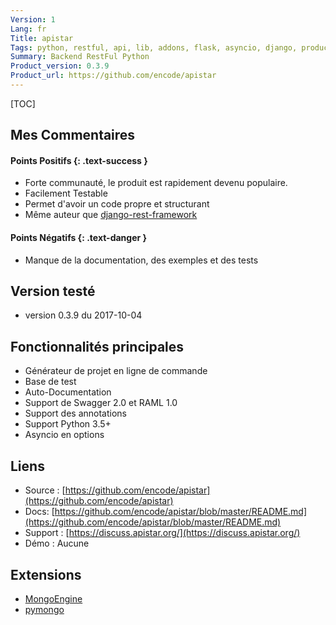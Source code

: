 ```yaml
---
Version: 1
Lang: fr
Title: apistar
Tags: python, restful, api, lib, addons, flask, asyncio, django, product
Summary: Backend RestFul Python
Product_version: 0.3.9
Product_url: https://github.com/encode/apistar
---
```


[TOC]

## Mes Commentaires

#### Points Positifs {: .text-success }

* Forte communauté, le produit est rapidement devenu populaire.
* Facilement Testable
* Permet d'avoir un code propre et structurant
* Même auteur que
  [django-rest-framework](https://github.com/encode/django-rest-framework)

#### Points Négatifs {: .text-danger }

* Manque de la documentation, des exemples et des tests

## Version testé

* version 0.3.9 du 2017-10-04

## Fonctionnalités principales

* Générateur de projet en ligne de commande
* Base de test
* Auto-Documentation
* Support de Swagger 2.0 et RAML 1.0
* Support des annotations
* Support Python 3.5+
* Asyncio en options

## Liens

* Source :
  [https://github.com/encode/apistar](https://github.com/encode/apistar)
* Docs:
  [https://github.com/encode/apistar/blob/master/README.md](https://github.com/encode/apistar/blob/master/README.md)
* Support : [https://discuss.apistar.org/](https://discuss.apistar.org/)
* Démo : Aucune

## Extensions

* [MongoEngine](https://github.com/monumentum/mongoenginerics)
* [pymongo](https://github.com/humrochagf/apistar-pymongo)
